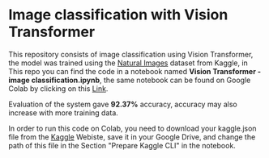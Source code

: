 # Image classification with Vision Transformer
This repository consists of image classification using Vision Transformer, the model was trained using the [Natural Images](https://www.kaggle.com/prasunroy/natural-images) dataset from Kaggle, in This repo you can find the code in a notebook named **Vision Transformer - image classification.ipynb**, the same notebook can be found on Google Colab by clicking on this [Link](https://colab.research.google.com/github/IhabTALEB/Image-classification-with-Vision-Transformer/blob/master/Vision%20Transformer%20-%20image%20classification.ipynb). 

Evaluation of the system gave **92.37%** accuracy, accuracy may also increase with more training data.

In order to run this code on Colab, you need to download your kaggle.json file from the [Kaggle](https://www.kaggle.com/) Webiste, save it in your Google Drive, and change the path of this file in the Section "Prepare Kaggle CLI" in the notebook.
